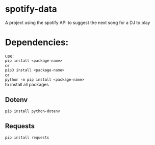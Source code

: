 # spotify-data
A project using the spotify API to suggest the next song for a DJ to play

# Dependencies:
use: <br>
```pip install <package-name>```<br>
or<br>
```pip3 install <package-name>```<br>
or <br>
```python -m pip install <package-name>```<br>
to install all packages

## Dotenv
```pip install python-dotenv```

## Requests
```pip install requests```



